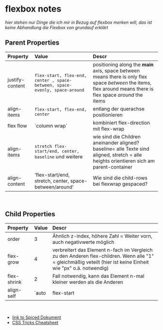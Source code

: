 # flexbox notes
*hier stehen nur Dinge die ich mir in Bezug auf flexbox merken will, das ist keine Abhandlung die Flexbox von grundauf erklärt*
<br>

## Parent Properties
| Property | Value | Descr |
|:-----|:-----|:-----|
|justify-content|`flex-start, flex-end, center , space-between, space-evenly, space-around`|positioning along the **main** axis, space between means there is only flex space *between* the items, flex around means there is flex space *around* the items|
|align-items|`flex-start, flex-end, center`|entlang der querachse positionieren|
|flex flow|´column wrap´| kombiniert flex-direction mit flex-wrap|
|align-items|`stretch flex-start/end, center, baseline` und weitere|wie sind die Children aneinander aligned? baseline= alle Texte sind aligned, stretch = alle heights orientieren sich am parent-container|
|align-content|'flex-start/end, stretch, center, space-between/around'|Wie sind die child-rows bei flexwrap gespaced?|

<br>

## Child Properties
| Property | Value | Descr |
|:-----|:-----|:-----|
|order| 3 | Ähnlich z-index, höhere Zahl = Weiter vorn, auch negativwerte möglich|
|flex-grow| 4 | verbreitert das Element n-fach im Vergleich zu den Anderen flex-children. Wenn alle "1" = gleichmäßig veteilt (hier ist keine Einheit wie "px" o.ä. notwendig)
|flex-shrink | 2 | Fall notwendig, kann das Element n-mal kleiner werden als die Anderen|
align-self|`auto | flex-start | flex-end | center | baseline | stretch`|Wie soll sich das Element im Container ausrichten?|

<br>


* [link to Spiced Dokument](https://github.com/spiced-academy/chicory-web-dev/tree/main/sessions/css-flexbox)
* [CSS Tricks Cheatsheet](https://css-tricks.com/snippets/css/a-guide-to-flexbox/)
